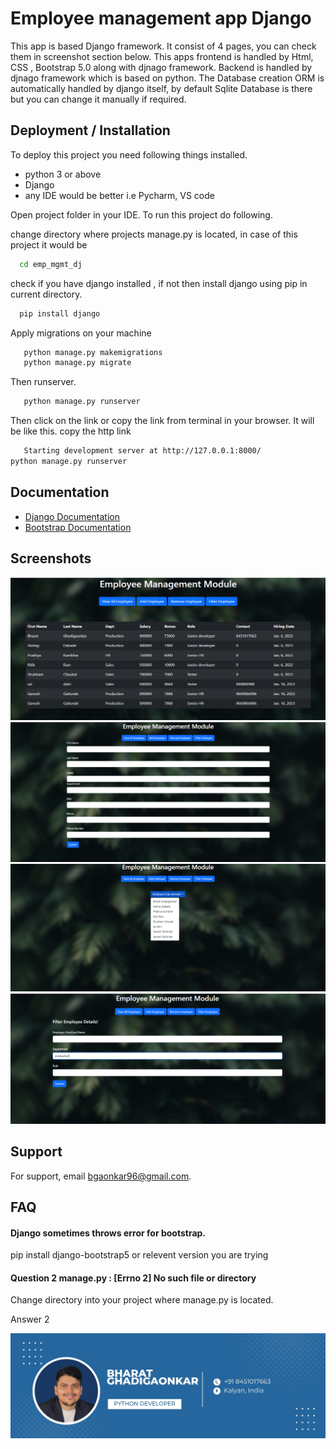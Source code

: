 
# Employee management app Django

This app is based Django framework. It consist of 4 pages, you can check them in screenshot section below.
This apps frontend is handled by Html, CSS , Bootstrap 5.0 along with djnago framework.
Backend is handled by djnago framework which is based on python. The Database creation ORM is automatically handled by django itself, by default Sqlite Database is there but you can change it manually if required.
## Deployment / Installation

To deploy this project you need following things installed.
- python 3 or above
- Django
- any IDE would be better i.e Pycharm, VS code


Open project folder in your IDE. To run this project do following.

change directory where projects manage.py is located, in case  of this project it would be 
```bash
  cd emp_mgmt_dj
```


check if you have django installed , if not then install django using pip in current directory. 
```bash
  pip install django
```

Apply migrations on your machine
```bash
   python manage.py makemigrations
   python manage.py migrate

```

Then runserver.
```bash
   python manage.py runserver

```

Then click on the link or copy the link from terminal in your browser.
It will be like this. copy the http link

```bash
   Starting development server at http://127.0.0.1:8000/
python manage.py runserver

```

## Documentation

- [Django Documentation](https://docs.djangoproject.com/en/4.1/)
- [Bootstrap Documentation](https://getbootstrap.com/docs/5.3/getting-started/introduction/)

## Screenshots

![View All Empployee](https://github.com/bharat-ghadi/Django_emp_mgmt/blob/main/screenshots/view_all_emp.PNG)
![Add Empployee](https://github.com/bharat-ghadi/Django_emp_mgmt/blob/main/screenshots/add_emp.PNG)
![Remove Empployee](https://github.com/bharat-ghadi/Django_emp_mgmt/blob/main/screenshots/remove_emp.PNG)
![Filter Empployee](https://github.com/bharat-ghadi/Django_emp_mgmt/blob/main/screenshots/filter_emp.PNG)

## Support

For support, email bgaonkar96@gmail.com.


## FAQ

#### Django sometimes throws error for bootstrap.

pip install django-bootstrap5
or relevent version you are trying

#### Question 2 manage.py : [Errno 2] No such file or directory
Change directory into your project where manage.py is located.

Answer 2


![Logo](https://github.com/bharat-ghadi/bharat-ghadi/blob/main/BHARAT%20GHADIGAONKAR%20(1).jpg)
